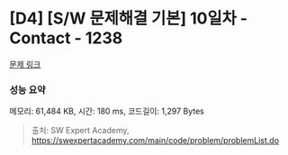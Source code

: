 # [D4] [S/W 문제해결 기본] 10일차 - Contact - 1238 

[문제 링크](https://swexpertacademy.com/main/code/problem/problemDetail.do?contestProbId=AV15B1cKAKwCFAYD) 

### 성능 요약

메모리: 61,484 KB, 시간: 180 ms, 코드길이: 1,297 Bytes



> 출처: SW Expert Academy, https://swexpertacademy.com/main/code/problem/problemList.do
